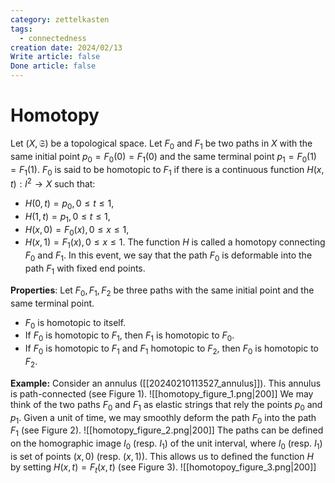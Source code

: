 ```yaml
---
category: zettelkasten
tags:
  - connectedness
creation date: 2024/02/13
Write article: false
Done article: false
---
```

# Homotopy

Let $(X, \mathfrak{S})$ be a topological space.
Let $F_0$ and $F_1$ be two paths in $X$ with the same initial point $p_0 = F_0(0) = F_1(0)$ and the same terminal point $p_1 = F_0(1) = F_1(1)$. $F_0$ is said to be homotopic to $F_1$ if there is a continuous function $H(x, t): I^2 \rightarrow X$ such that:
- $H(0, t) = p_0, 0 \leq t \leq 1$,
- $H(1, t) = p_1, 0 \leq t \leq 1$,
- $H(x, 0) = F_0(x), 0 \leq x \leq 1$,
- $H(x, 1) = F_1(x), 0 \leq x \leq 1$.
The function $H$ is called a homotopy connecting $F_0$ and $F_1$. In this event, we say that the path $F_0$ is deformable into the path $F_1$ with fixed end points.

**Properties**: Let $F_0, F_1, F_2$ be three paths with the same initial point and the same terminal point.
- $F_0$ is homotopic to itself.
- If $F_0$ is homotopic to $F_1$, then $F_1$ is homotopic to $F_0$.
- If $F_0$ is homotopic to $F_1$ and $F_1$ homotopic to $F_2$, then $F_0$ is homotopic to $F_2$.

**Example:**
Consider an annulus ([[20240210113527_annulus]]). This annulus is path-connected (see Figure 1).
![[homotopy_figure_1.png|200]]
We may think of the two paths $F_0$ and $F_1$ as elastic strings that rely the points $p_0$ and $p_1$. Given a unit of time, we may smoothly deform the path $F_0$ into the path $F_1$ (see Figure 2).
![[homotopy_figure_2.png|200]]
The paths can be defined on the homographic image $I_0$ (resp. $I_1$) of the unit interval, where $I_0$ (resp. $I_1$) is set of points $(x, 0)$ (resp. $(x, 1)$). This allows us to defined the function $H$ by setting $H(x, t) = F_t(x, t)$ (see Figure 3).
![[homotopoy_figure_3.png|200]]
